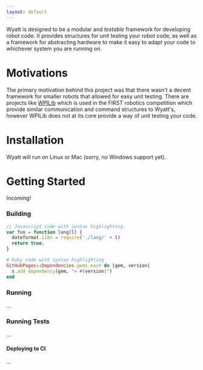```yaml
---
layout: default
---
```


Wyatt is designed to be a modular and *testable* framework for developing robot code. It provides structures for unit testing your robot code, as well as a framework for abstracting hardware to make it easy to adapt your code to whichever system you are running on. 

# [](#header-1)Motivations

The primary motivation behind this project was that there wasn't a decent framework for smaller robots that allowed for easy unit testing. There are projects like [WPILib](https://github.com/wpilibsuite/allwpilib) which is used in the FIRST robotics competition which provide similar communication and command structures to Wyatt's, however WPILib does not at its core provide a way of unit testing your code. 

# [](#header-1)Installation

Wyatt will run on Linux or Mac (sorry, no Windows support yet). 

# [](#header-1)Getting Started

Incoming!

### [](#header-3)Building

```js
// Javascript code with syntax highlighting.
var fun = function lang(l) {
  dateformat.i18n = require('./lang/' + l)
  return true;
}
```

```ruby
# Ruby code with syntax highlighting
GitHubPages::Dependencies.gems.each do |gem, version|
  s.add_dependency(gem, "= #{version}")
end
```

### [](#header-3)Running

...

### [](#header-3)Running Tests

…

#### [](#header-4) Deploying to CI

...



